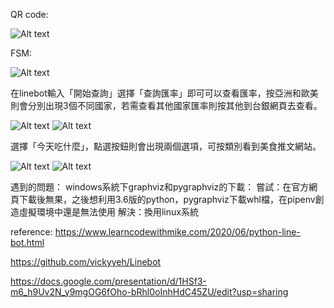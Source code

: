 QR code:



![Alt text](https://github.com/Judyzhuu/Judy-TOC-Project-2021/blob/master/img/958xdllz.png)

FSM:

![Alt text](https://github.com/Judyzhuu/Judy-TOC-Project-2021/blob/master/img/fsm.png)


在linebot輸入「開始查詢」選擇「查詢匯率」即可可以查看匯率，按亞洲和歐美則會分別出現3個不同國家，若需查看其他國家匯率則按其他到台銀網頁去查看。








![Alt text](https://github.com/Judyzhuu/Judy-TOC-Project-2021/blob/master/img/2818510992-4072619591-E24B74DCC74BB5FEBC15D1C71331028B.JPG)
![Alt text](https://github.com/Judyzhuu/Judy-TOC-Project-2021/blob/master/img/2818510992-1061083441-09D0A2D4E042B8DAA376B6DF6FA33BFF.JPG)

選擇「今天吃什麼」，點選按鈕則會出現兩個選項，可按類別看到美食推文網站。




![Alt text](https://github.com/Judyzhuu/Judy-TOC-Project-2021/blob/master/img/0FEC2798DE9BC429738F6CE5C49E1C13.png)
![Alt text](https://github.com/Judyzhuu/Judy-TOC-Project-2021/blob/master/img/E2633EAB9FF39A5430D421A4534B5FDA.png)




遇到的問題：
windows系統下graphviz和pygraphviz的下載：
嘗試：在官方網頁下載後無果，之後想利用3.6版的python，pygraphviz下載whl檔，在pipenv創造虛擬環境中還是無法使用
解決：換用linux系統

reference:
https://www.learncodewithmike.com/2020/06/python-line-bot.html

https://github.com/vickyyeh/Linebot

https://docs.google.com/presentation/d/1HSf3-m6_h9Uv2N_y9mgOG6fOho-bRhl0oInhHdC45ZU/edit?usp=sharing
